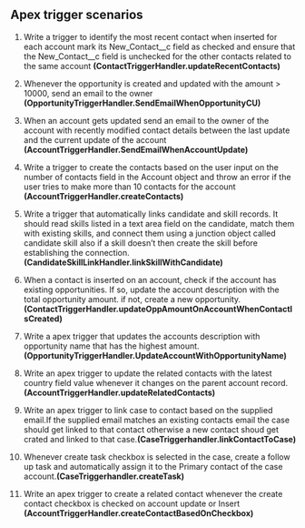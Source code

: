 **Apex trigger scenarios**
------------------------------------------------------------------------------------------------------------------

1. Write a trigger to identify the most recent contact when inserted for each account mark its  New_Contact__c field as checked and ensure that the New_Contact__c field is unchecked for the other contacts related to the same account  **(ContactTriggerHandler.updateRecentContacts)**

2. Whenever the opportunity is created and updated with the amount > 10000, send an email to the owner **(OpportunityTriggerHandler.SendEmailWhenOpportunityCU)**

3. When an account gets updated send an email to the owner of the account with recently modified contact details between the last update and the current update of the account **(AccountTriggerHandler.SendEmailWhenAccountUpdate)**

4. Write a trigger to create the contacts based on the user input on the number of contacts field in the Account object and throw an error if the user tries to make more than 10 contacts for the account **(AccountTriggerHandler.createContacts)**

5. Write a trigger that automatically links candidate and skill records. It should read skills listed in a text area field on the candidate, match them with existing skills, and connect them using a junction object called candidate skill also if a skill doesn’t then create the skill before establishing the connection. **(CandidateSkillLinkHandler.linkSkillWithCandidate)**

6. When a contact is inserted on an account, check if the account has existing opportunities. If so, update the account description with the total opportunity amount. if not, create a new opportunity. **(ContactTriggerHandler.updateOppAmountOnAccountWhenContactIsCreated)**

7. Write a apex trigger that updates the accounts description with opportunity name that has the highest amount.
**(OpportunityTriggerHandler.UpdateAccountWithOpportunityName)**

8. Write an apex trigger to update the related contacts with the latest country field value whenever it changes on the parent account record. **(AccountTriggerHandler.updateRelatedContacts)**

9. Write an apex trigger to link case to contact based on the supplied email.If the supplied email matches an existing contacts email the case should get linked to that contact otherwise a new contact shoud get crated and linked to that case.**(CaseTriggerhandler.linkContactToCase)**

10. Whenever create task checkbox is selected in the case, create a follow up task and automatically assign it to the Primary contact of the case account.**(CaseTriggerhandler.createTask)**

11. Write an apex trigger to create a related contact whenever the create contact checkbox is checked on account update or Insert  **(AccountTriggerHandler.createContactBasedOnCheckbox)**


